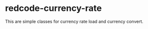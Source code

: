 redcode-currency-rate
=====================

This are simple classes for currency rate load and currency convert.
